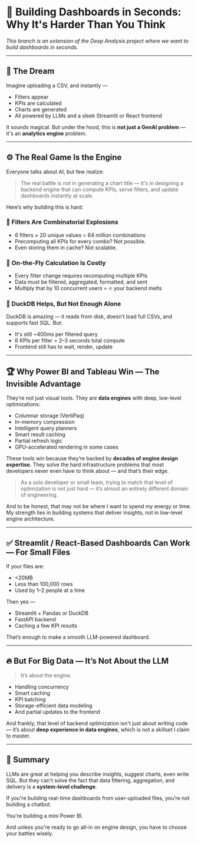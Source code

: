 # 🚧 Building Dashboards in Seconds: Why It's Harder Than You Think

*This branch is an extension of the Deep Analysis project where we want to build dashboards in seconds.*

---

## 🧠 The Dream

Imagine uploading a CSV, and instantly —

* Filters appear
* KPIs are calculated
* Charts are generated
* All powered by LLMs and a sleek Streamlit or React frontend

It sounds magical. But under the hood, this is **not just a GenAI problem** — it's an **analytics engine** problem.

---

## ⚙️ The Real Game Is the Engine

Everyone talks about AI, but few realize:

> The real battle is not in generating a chart title — it's in designing a backend engine that can compute KPIs, serve filters, and update dashboards instantly at scale.

Here’s why building this is hard:

### 🔁 Filters Are Combinatorial Explosions

* 6 filters × 20 unique values = 64 million combinations
* Precomputing all KPIs for every combo? Not possible.
* Even storing them in cache? Not scalable.

### 🐢 On-the-Fly Calculation Is Costly

* Every filter change requires recomputing multiple KPIs
* Data must be filtered, aggregated, formatted, and sent
* Multiply that by 10 concurrent users = 🔥 your backend melts

### 🔁 DuckDB Helps, But Not Enough Alone

DuckDB is amazing — it reads from disk, doesn’t load full CSVs, and supports fast SQL. But:

* It's still \~400ms per filtered query
* 6 KPIs per filter = 2–3 seconds total compute
* Frontend still has to wait, render, update

---

## 🏆 Why Power BI and Tableau Win — The Invisible Advantage

They’re not just visual tools. They are **data engines** with deep, low-level optimizations:

* Columnar storage (VertiPaq)
* In-memory compression
* Intelligent query planners
* Smart result caching
* Partial refresh logic
* GPU-accelerated rendering in some cases

These tools win because they’re backed by **decades of engine design expertise**. They solve the hard infrastructure problems that most developers never even have to think about — and that’s their edge.

> As a solo developer or small team, trying to match that level of optimization is not just hard — it’s almost an entirely different domain of engineering.

And to be honest, that may not be where I want to spend my energy or time. My strength lies in building systems that deliver insights, not in low-level engine architecture.

---

## ✅ Streamlit / React-Based Dashboards Can Work — For Small Files

If your files are:

* <20MB
* Less than 100,000 rows
* Used by 1–2 people at a time

Then yes —

* Streamlit + Pandas or DuckDB
* FastAPI backend
* Caching a few KPI results

That’s enough to make a smooth LLM-powered dashboard.

---

## 🔥 But For Big Data — It’s Not About the LLM

> It’s about the engine.

* Handling concurrency
* Smart caching
* KPI batching
* Storage-efficient data modeling
* And partial updates to the frontend

And frankly, that level of backend optimization isn't just about writing code — it’s about **deep experience in data engines**, which is not a skillset I claim to master.

---

## 📌 Summary

LLMs are great at helping you describe insights, suggest charts, even write SQL. But they can't solve the fact that data filtering, aggregation, and delivery is a **system-level challenge**.

If you're building real-time dashboards from user-uploaded files, you’re not building a chatbot.

You're building a mini Power BI.

And unless you're ready to go all-in on engine design, you have to choose your battles wisely.
